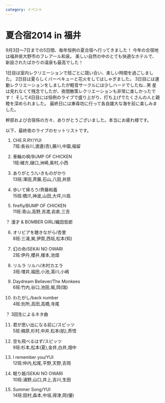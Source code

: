 ```yaml
---
category: イベント
---
```

# 夏合宿2014 in 福井

9月3日～7日までの5日間、毎年恒例の夏合宿へ行ってきました！
今年の合宿地は福井県大野市のフレアール和泉。
美しい自然の中のとても快適なホテルで、新設されたばかりの温泉も最高でした！

1日目は室内レクリエーションで班ごとに競い合い、楽しい時間を過ごしました。
2日目は夏らしくバーベキューと花火をしてはしゃぎました。
3日目には運動レクリエーションをしましたが軽音サークルには少しハードでしたね…笑
星は見れなくて残念でしたが、夜間散策レクリエーションも非常に楽しかったです！
そして4日目には恒例のライブで盛り上がり、打ち上げでたくさんの人と親睦を深められました。
最終日には東尋坊に行って各自雄大な海を前に楽しみました。

幹部および合宿係の方々、ありがとうございました。本当にお疲れ様です。

以下、最終夜のライブのセットリストです。

1. CHE.R.RY/YUI<br>
7班:長谷川,渡邊(杏),藤川,中園,福留

2. 車輪の唄/BUMP OF CHICKEN<br>
1班:緒方,樋口,洲崎,奥村,小西

3. ありがとう/いきものがかり<br>
13班:澤田,斉藤,石山,八田,井原

4. 歩いて帰ろう/斉藤和義<br>
15班:橋爪,神波,山田,大坪,川島

5. firefly/BUMP OF CHICKEN<br>
11班:青山,高野,吉渡,岩倉,三吉

？ 漫才 & BOMBER GIRL/織田哲郎

6. オリビアを聴きながら/杏里<br>
8班:三浦,巽,伊賀,西垣,松本(知)

7. 幻の命/SEKAI NO OWARI<br>
2班:伊丹,櫻井,榎本,池畑

8. リルラ リルハ/木村カエラ<br>
3班:増井,福田,小池,湯川,小嶋

9. Daydream Believer/The Monkees<br>
6班:竹内,谷口,池田,堀,岡(瑞)

10. わたがし/back number<br>
4班:別所,高田,高橋,寺尾

？ 3回生によるネタ曲

11. 君が思い出になる前に/スピッツ<br>
5班:楠原,杉村,中井,松本(航),斉悟

12. 空も飛べるはず/スピッツ<br>
9班:杉本,松本(夏),金井,白井,畑中

13. I remember you/YUI<br>
12班:仲内,松尾,平野,天野,吉岡

14. 眠り姫/SEKAI NO OWARI<br>
10班:浦野,山口,井上,吉川,生田

15. Summer Song/YUI<br>
14班:田村,森本,中垣,得津,岡(優)
